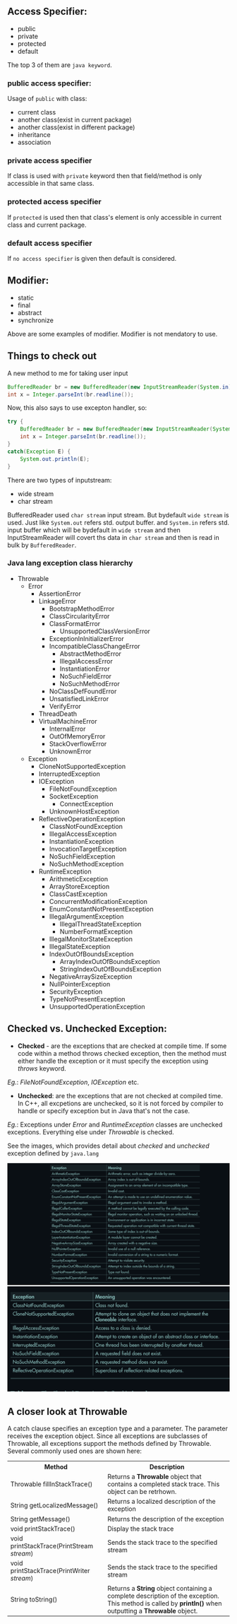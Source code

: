 ## Access Specifier:

- public
- private
- protected
- default


The top 3 of them are `java keyword`.


### public access specifier:

Usage of `public` with class:
- current class
- another class(exist in current package)
- another class(exist in different package)
- inheritance
- association


### private access specifier

If class is used with `private` keyword then that field/method is only accessible in that same class.


### protected access specifier

If `protected` is used then that class's element is only accessible in current class and current package.


### default access specifier

If `no access specifier` is given then default is considered.


## Modifier:

- static
- final
- abstract
- synchronize

Above are some examples of modifier. Modifier is not mendatory to use.


## Things to check out

A new method to me for taking user input

```java
BufferedReader br = new BufferedReader(new InputStreamReader(System.in));
int x = Integer.parseInt(br.readline());
```

Now, this also says to use excepton handler, so:
```java
try {
	BufferedReader br = new BufferedReader(new InputStreamReader(System.in));
	int x = Integer.parseInt(br.readline());
}
catch(Exception E) {
	System.out.println(E);
}
```

There are two types of inputstream:
- wide stream
- char stream


BufferedReader used `char stream` input stream. But bydefault `wide stream` is used. Just like `System.out` refers std. output buffer. and `System.in` refers std. input buffer which will be bydefault in `wide stream` and then InputStreamReader will covert ths data in `char stream` and then is read in bulk by `BufferedReader`.



### Java lang exception class hierarchy


* Throwable
	+ Error
		- AssertionError
		- LinkageError
			- BootstrapMethodError
			- ClassCircularityError
			- ClassFormatError
				- UnsupportedClassVersionError
			- ExceptionInInitializerError
			- IncompatibleClassChangeError
				- AbstractMethodError
				- IllegalAccessError
				- InstantiationError
				- NoSuchFieldError
				- NoSuchMethodError
			- NoClassDefFoundError
			- UnsatisfiedLinkError
			- VerifyError
		- ThreadDeath
		- VirtualMachineError
			- InternalError
			- OutOfMemoryError
			- StackOverflowError
			- UnknownError
	+ Exception
		- CloneNotSupportedException
		- InterruptedException
		- IOException
			- FileNotFoundException
			- SocketException
				- ConnectException
			- UnknownHostException
		- ReflectiveOperationException
			- ClassNotFoundException
			- IllegalAccessException
			- InstantiationException
			- InvocationTargetException
			- NoSuchFieldException
			- NoSuchMethodException
		- RuntimeException
			- ArithmeticException
			- ArrayStoreException
			- ClassCastException
			- ConcurrentModificationException
			- EnumConstantNotPresentException
			- IllegalArgumentException
				- IllegalThreadStateException
				- NumberFormatException
			- IllegalMonitorStateException
			- IllegalStateException
			- IndexOutOfBoundsException
				- ArrayIndexOutOfBoundsException
				- StringIndexOutOfBoundsException
			- NegativeArraySizeException
			- NullPointerException
			- SecurityException
			- TypeNotPresentException
			- UnsupportedOperationException


## Checked vs. Unchecked Exception:

* **Checked** - are the exceptions that are checked at compile time. If some code within a method throws checked exception, then the method must either handle the exception or it must specify the exception using _throws_ keyword.

_Eg._: _FileNotFoundException_, _IOException_ etc.

* **Unchecked**: are the exceptions that are not checked at compiled time. In C++, all excpetions are unchecked, so it is not forced by compiler to handle or specify exception but in Java that's not the case.

_Eg._: Exceptions under _Error_ and _RuntimeException_ classes are unchecked exceptions. Everything else under _Throwable_ is checked.

See the images, which provides detail about _checked_ and _unchecked_ exception defined by `java.lang`

![Unchecked-Exception](./images/java_notes/unchecked_exceptions.png)
![Checked-Exception](./images/java_notes/checked_exceptions.png)


## A closer look at Throwable

A catch clause specifies an exception type and a parameter. The parameter receives the exception object. Since all exceptions are subclasses of Throwable, all exceptions support the methods defined by Throwable. Several commonly used ones are shown here:


<table>
	<tr>
		<th>Method</th>
		<th>Description</th>
	</tr>
	<tr>
		<td>Throwable fillInStackTrace()</td>
		<td>Returns a <b>Throwable</b> object that contains a completed stack trace. This object can be retrhown.</td>
	</tr>
	<tr>
		<td>String getLocalizedMessage()</td>
		<td>Returns a localized description of the exception</td>
	</tr>
	<tr>
		<td>String getMessage()</td>
		<td>Returns the description of the exception</td>
	</tr>
	<tr>
		<td>void printStackTrace()</td>
		<td>Display the stack trace</td>
	</tr>
	<tr>
		<td>void printStackTrace(PrintStream <i>stream</i>)</td>
		<td>Sends the stack trace to the specified stream</td>
	</tr>
	<tr>
		<td>void printStackTrace(PrintWriter <i>stream</i>)</td>
		<td>Sends the stack trace to the specified stream</td>
	</tr>
	<tr>
		<td>String toString()</td>
		<td>Returns a <b>String</b> object containing a complete description of the exception. This method is called by <b>println()</b> when outputting a <b>Throwable</b> object.</td>
	</tr>
</table>
